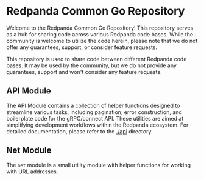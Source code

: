 # Redpanda Common Go Repository

Welcome to the Redpanda Common Go Repository! This repository serves as a hub 
for sharing code across various Redpanda code bases. While the community 
is welcome to utilize the code herein, please note that we do not offer 
any guarantees, support, or consider feature requests.

This repository is used to share code between different Redpanda code bases.
It may be used by the community, but we do not provide any guarantees, support
and won't consider any feature requests.

## API Module

The API Module contains a collection of helper functions designed to streamline 
various tasks, including pagination, error construction, and boilerplate code 
for the gRPC/connect API. These utilities are aimed at simplifying development 
workflows within the Redpanda ecosystem. For detailed documentation, please 
refer to the [./api](./api) directory.

## Net Module

The `net` module is a small utility module with helper functions for working with
URL addresses.